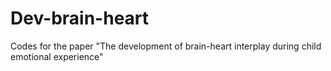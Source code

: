 # Dev-brain-heart
Codes for the paper "The development of brain-heart interplay during child emotional experience"
